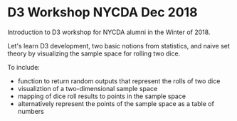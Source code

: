 # D3 Workshop NYCDA Dec 2018

Introduction to D3 workshop for NYCDA alumni in the Winter of 2018. 

Let's learn D3 development, two basic notions from statistics, and naive set theory by visualizing the sample space for rolling two dice.

To include:

* function to return random outputs that represent the rolls of two dice
* visualiztion of a two-dimensional sample space
* mapping of dice roll results to points in the sample space
* alternatively represent the points of the sample space as a table of numbers
